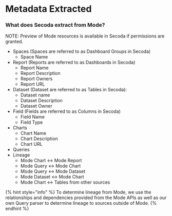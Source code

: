 # Metadata Extracted

### What does Secoda extract from Mode?

NOTE: Preview of Mode resources is available in Secoda if permissions are granted.&#x20;

* Spaces (Spaces are referred to as Dashboard Groups in Secoda)
  * Space Name
* Report (Reports are referred to as Dashboards in Secoda)
  * Report Name
  * Report Description
  * Report Owners
  * Report URL
* Dataset (Dataset are referred to as Tables in Secoda):
  * Dataset name
  * Dataset Description
  * Dataset Owner
* Field (Fields are referred to as Columns in Secoda)
  * Field Name
  * Field Type
* Charts
  * Chart Name
  * Chart Description
  * Chart URL
* Queries
* Lineage
  * Mode Chart <-> Mode Report
  * Mode Query <-> Mode Chart
  * Mode Query <-> Mode Dataset
  * Mode Dataset <-> Mode Chart
  * Mode Chart <-> Tables from other sources

{% hint style="info" %}
To determine lineage from Mode, we use the relationships and dependencies provided from the Mode APIs as well as our own Query parser to determine lineage to sources outside of Mode.
{% endhint %}
